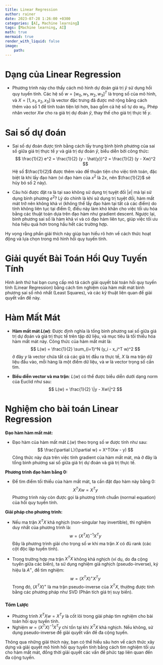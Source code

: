 ```yaml
---
title: Linear Regression
author: rainer
date: 2023-07-28 1:26:00 +0300
categories: [AI, Machine learning]
tags: [Machine learning, AI]
math: true
mermaid: true
render_with_liquid: false
image:
    path: 
---
```




# Dạng của Linear Regression
- Phương trình này cho thấy cách mô hình dự đoán giá trị $\hat{y}$ sử dụng hồi quy tuyến tính. Các hệ số $w = [w_0, w_1, w_2, w_3]^T$ là trọng số của mô hình, và $X = [1, x_1, x_2, x_3]$ là vector đặc trưng đã được mở rộng bằng cách thêm vào số 1 để tính toán tiện lợi hơn, bao gồm cả hệ số tự do $w_0$. Phép nhân vector $Xw$ cho ra giá trị dự đoán $\hat{y}$, thay thế cho giá trị thực tế $y$.

# Sai số dự đoán
- Sai số dự đoán được tính bằng cách lấy trung bình bình phương của sai số giữa giá trị thực tế $y$ và giá trị dự đoán $\hat{y}$, biểu diễn bởi công thức:
  $$
  \frac{1}{2} e^2 = \frac{1}{2} (y - \hat{y})^2 = \frac{1}{2} (y - Xw)^2
  $$
  Hệ số $\frac{1}{2}$ được thêm vào để thuận tiện cho việc tính toán, đặc biệt là khi lấy đạo hàm (vì đạo hàm của $x^2$ là $2x$, nên $\frac{1}{2}$ sẽ hủy bỏ số 2 này).

- Câu hỏi được đặt ra là tại sao không sử dụng trị tuyệt đối $|e|$ mà lại sử dụng bình phương $e^2$? Lý do chính là khi sử dụng trị tuyệt đối, hàm mất mát trở nên không khả vi (không thể lấy đạo hàm tại tất cả các điểm) do tính không liên tục tại điểm 0, điều này làm khó khăn cho việc tối ưu hóa bằng các thuật toán dựa trên đạo hàm như gradient descent. Ngược lại, bình phương sai số là hàm khả vi và có đạo hàm liên tục, giúp việc tối ưu hóa hiệu quả hơn trong hầu hết các trường hợp.

Hy vọng rằng phần giải thích này giúp bạn hiểu rõ hơn về cách thức hoạt động và lựa chọn trong mô hình hồi quy tuyến tính.

# Giải quyết Bài Toán Hồi Quy Tuyến Tính
Hình ảnh thứ hai bạn cung cấp mô tả cách giải quyết bài toán hồi quy tuyến tính (Linear Regression) bằng cách tìm nghiệm của hàm mất mát bình phương sai số nhỏ nhất (Least Squares), và các kỹ thuật liên quan để giải quyết vấn đề này.



# Hàm Mất Mát
- **Hàm mất mát $L(w)$**: Được định nghĩa là tổng bình phương sai số giữa giá trị dự đoán và giá trị thực tế trên tập dữ liệu, và mục tiêu là tối thiểu hóa hàm mất mát này. Công thức của hàm mất mát là:
  $$
  L(w) = \frac{1}{2} \sum_{i=1}^N (y_i - x_i^T w)^2
  $$
  ở đây $y$ là vector chứa tất cả các giá trị đầu ra thực tế, $X$ là ma trận dữ liệu đầu vào, mỗi hàng là một điểm dữ liệu, và $w$ là vector trọng số cần tìm.

- **Biểu diễn vector và ma trận**: $L(w)$ có thể được biểu diễn dưới dạng norm của Euclid như sau:
  $$
  L(w) = \frac{1}{2} \|y - Xw\|^2
  $$


# Nghiệm cho bài toán Linear Regression

**Đạo hàm hàm mất mát:**
- Đạo hàm của hàm mất mát $L(w)$ theo trọng số $w$ được tính như sau:
  $$
  \frac{\partial L}{\partial w} = X^T(Xw - y)
  $$
  Công thức này dựa trên việc tính gradient của hàm mất mát, mà ở đây là tổng bình phương sai số giữa giá trị dự đoán và giá trị thực tế.

**Phương trình đạo hàm bằng 0:**
- Để tìm điểm tối thiểu của hàm mất mát, ta cần đặt đạo hàm này bằng 0:
  $$
  X^TXw = X^Ty
  $$
  Phương trình này còn được gọi là phương trình chuẩn (normal equation) của hồi quy tuyến tính.

**Giải pháp cho phương trình:**
- Nếu ma trận $X^TX$ khả nghịch (non-singular hay invertible), thì nghiệm duy nhất của phương trình là:
  $$
  w = (X^TX)^{-1}X^Ty
  $$
  Đây là phương trình giải cho trọng số $w$ khi ma trận $X$ có đủ rank (các cột độc lập tuyến tính).

- Trong trường hợp ma trận $X^TX$ không khả nghịch (ví dụ, do đa cộng tuyến giữa các biến), ta sử dụng nghiệm giả nghịch (pseudo-inverse), ký hiệu là $A^+$, để tìm nghiệm:
  $$
  w = (X^TX)^+X^Ty
  $$
  Trong đó, $(X^TX)^+$ là ma trận pseudo-inverse của $X^TX$, thường được tính bằng các phương pháp như SVD (Phân tích giá trị suy biến).

### Tóm Lược
- Phương trình $X^TXw = X^Ty$ là cốt lõi trong giải pháp tìm nghiệm cho bài toán hồi quy tuyến tính.
- Nghiệm $w = (X^TX)^{-1}X^Ty$ chỉ tồn tại khi $X^TX$ khả nghịch. Nếu không, sử dụng pseudo-inverse để giải quyết vấn đề đa cộng tuyến.

Thông qua những giải thích này, bạn có thể hiểu sâu hơn về cách thức xây dựng và giải quyết mô hình hồi quy tuyến tính bằng cách tìm nghiệm tối ưu cho hàm mất mát, đồng thời giải quyết các vấn đề phức tạp liên quan đến đa cộng tuyến.